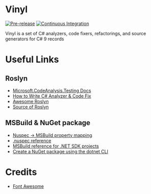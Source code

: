 # Vinyl

[![Pre-release](https://github.com/tiesmaster/vinyl/actions/workflows/pre-release.yaml/badge.svg)](https://github.com/tiesmaster/vinyl/actions/workflows/pre-release.yaml)
[![Continuous Integration](https://github.com/tiesmaster/vinyl/actions/workflows/ci.yaml/badge.svg)](https://github.com/tiesmaster/vinyl/actions/workflows/ci.yaml)

Vinyl is a set of C# analyzers, code fixers, refactorings, and source generators for C# 9 records


# Useful Links

## Roslyn

 * [Microsoft.CodeAnalysis.Testing Docs](https://github.com/dotnet/roslyn-sdk/blob/main/src/Microsoft.CodeAnalysis.Testing/README.md)
 * [How to Write C# Analyzer & Code Fix]( https://docs.microsoft.com/en-us/dotnet/csharp/roslyn-sdk/tutorials/how-to-write-csharp-analyzer-code-fix)
 * [Awesome Roslyn](https://project-awesome.org/ironcev/awesome-roslyn)
 * [Source of Roslyn]( https://sourceroslyn.io/)

## MSBuild & NuGet package

 * [Nuspec -> MSBuild property mapping](https://docs.microsoft.com/en-us/nuget/reference/msbuild-targets#pack-target)
 * [.nuspec reference](https://docs.microsoft.com/en-us/nuget/reference/nuspec)
 * [MSBuild reference for .NET SDK projects](https://docs.microsoft.com/en-us/dotnet/core/project-sdk/msbuild-props#nuget-metadata-properties)
 * [Create a NuGet package using the dotnet CLI](https://docs.microsoft.com/en-us/nuget/create-packages/creating-a-package-dotnet-cli)

# Credits

 * [Font Awesome](https://fontawesome.com/license)